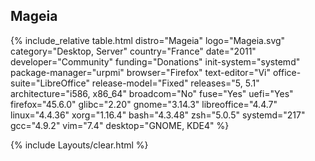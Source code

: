 ## Mageia
{% include_relative table.html distro="Mageia" logo="Mageia.svg" category="Desktop, Server" country="France" date="2011" developer="Community" funding="Donations" init-system="systemd" package-manager="urpmi" browser="Firefox" text-editor="Vi" office-suite="LibreOffice" release-model="Fixed" releases="5, 5.1" architecture="i586, x86_64" broadcom="No" fuse="Yes" uefi="Yes" firefox="45.6.0" glibc="2.20" gnome="3.14.3" libreoffice="4.4.7" linux="4.4.36" xorg="1.16.4" bash="4.3.48" zsh="5.0.5" systemd="217" gcc="4.9.2" vim="7.4" desktop="GNOME, KDE4" %}

{% include Layouts/clear.html %}
